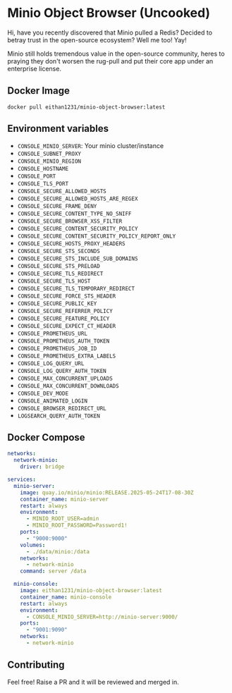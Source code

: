# Minio Object Browser (Uncooked)

Hi, have you recently discovered that Minio pulled a Redis? Decided to betray trust in the open-source ecosystem? Well me too! Yay!

Minio still holds tremendous value in the open-source community, heres to praying they don't worsen the rug-pull and put their core app under an enterprise license.

## Docker Image

```SH
docker pull eithan1231/minio-object-browser:latest
```

## Environment variables

- `CONSOLE_MINIO_SERVER`: Your minio cluster/instance
- `CONSOLE_SUBNET_PROXY`
- `CONSOLE_MINIO_REGION`
- `CONSOLE_HOSTNAME`
- `CONSOLE_PORT`
- `CONSOLE_TLS_PORT`
- `CONSOLE_SECURE_ALLOWED_HOSTS`
- `CONSOLE_SECURE_ALLOWED_HOSTS_ARE_REGEX`
- `CONSOLE_SECURE_FRAME_DENY`
- `CONSOLE_SECURE_CONTENT_TYPE_NO_SNIFF`
- `CONSOLE_SECURE_BROWSER_XSS_FILTER`
- `CONSOLE_SECURE_CONTENT_SECURITY_POLICY`
- `CONSOLE_SECURE_CONTENT_SECURITY_POLICY_REPORT_ONLY`
- `CONSOLE_SECURE_HOSTS_PROXY_HEADERS`
- `CONSOLE_SECURE_STS_SECONDS`
- `CONSOLE_SECURE_STS_INCLUDE_SUB_DOMAINS`
- `CONSOLE_SECURE_STS_PRELOAD`
- `CONSOLE_SECURE_TLS_REDIRECT`
- `CONSOLE_SECURE_TLS_HOST`
- `CONSOLE_SECURE_TLS_TEMPORARY_REDIRECT`
- `CONSOLE_SECURE_FORCE_STS_HEADER`
- `CONSOLE_SECURE_PUBLIC_KEY`
- `CONSOLE_SECURE_REFERRER_POLICY`
- `CONSOLE_SECURE_FEATURE_POLICY`
- `CONSOLE_SECURE_EXPECT_CT_HEADER`
- `CONSOLE_PROMETHEUS_URL`
- `CONSOLE_PROMETHEUS_AUTH_TOKEN`
- `CONSOLE_PROMETHEUS_JOB_ID`
- `CONSOLE_PROMETHEUS_EXTRA_LABELS`
- `CONSOLE_LOG_QUERY_URL`
- `CONSOLE_LOG_QUERY_AUTH_TOKEN`
- `CONSOLE_MAX_CONCURRENT_UPLOADS`
- `CONSOLE_MAX_CONCURRENT_DOWNLOADS`
- `CONSOLE_DEV_MODE`
- `CONSOLE_ANIMATED_LOGIN`
- `CONSOLE_BROWSER_REDIRECT_URL`
- `LOGSEARCH_QUERY_AUTH_TOKEN`

## Docker Compose

```YAML
networks:
  network-minio:
    driver: bridge

services:
  minio-server:
    image: quay.io/minio/minio:RELEASE.2025-05-24T17-08-30Z
    container_name: minio-server
    restart: always
    environment:
      - MINIO_ROOT_USER=admin
      - MINIO_ROOT_PASSWORD=Password1!
    ports:
      - "9000:9000"
    volumes:
      - ./data/minio:/data
    networks:
      - network-minio
    command: server /data

  minio-console:
    image: eithan1231/minio-object-browser:latest
    container_name: minio-console
    restart: always
    environment:
      - CONSOLE_MINIO_SERVER=http://minio-server:9000/
    ports:
      - "9001:9090"
    networks:
      - network-minio
```

## Contributing

Feel free! Raise a PR and it will be reviewed and merged in.
